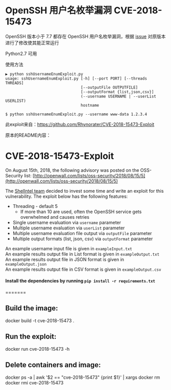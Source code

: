 # OpenSSH 用户名枚举漏洞 CVE-2018-15473
OpenSSH 版本小于 7.7 都存在 OpenSSH 用户名枚举漏洞，根据 [issue](https://github.com/Rhynorater/CVE-2018-15473-Exploit/issues/15) 对原版本进行了修改使其能正常运行

Python2.7 可用 

使用方法 

```
▶ python sshUsernameEnumExploit.py
usage: sshUsernameEnumExploit.py [-h] [--port PORT] [--threads THREADS]
                                 [--outputFile OUTPUTFILE]
                                 [--outputFormat {list,json,csv}]
                                 (--username USERNAME | --userList USERLIST)
                                 hostname
```

```
$ python sshUsernameEnumExploit.py --username www-data 1.2.3.4
```


此exploit来自：https://github.com/Rhynorater/CVE-2018-15473-Exploit

原本的README内容：
# CVE-2018-15473-Exploit
On August 15th, 2018, the following advisory was posted on the OSS-Security list: [http://openwall.com/lists/oss-security/2018/08/15/5](http://openwall.com/lists/oss-security/2018/08/15/5)

The [ShelIntel team](https://www.shellntel.com/) decided to invest some time and write an exploit for this vulnerability. The exploit below has the following features:
* Threading - default 5
  * If more than 10 are used, often the OpenSSH service gets overwhelmed and causes retries
* Single username evaluation via `username` parameter
* Multiple username evaluation via `userList` parameter
* Multiple username evaluation file output via `outputFile` parameter
* Multiple output formats (list, json, csv) via `outputFormat` parameter

An example username input file is given in `exampleInput.txt`  
An example results output file in List format is given in `exampleOutput.txt`  
An example results output file in JSON format is given in `exampleOutput.json`  
An example results output file in CSV format is given in `exampleOutput.csv`  

#### Install the dependencies by running `pip install -r requirements.txt`
=======
## Build the image:
docker build -t cve-2018-15473 .

## Run the exploit:
docker run cve-2018-15473 -h

## Delete containers and image:
docker ps -a | awk '$2 == "cve-2018-15473" {print $1}' | xargs docker rm
docker rmi cve-2018-15473
